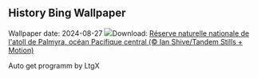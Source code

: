 ## History Bing Wallpaper
Wallpaper date: 2024-08-27
![](https://www.bing.com/th?id=OHR.PalmyraAtoll_FR-CA6386990840_UHD.jpg&w=1000)Download: [Réserve naturelle nationale de l'atoll de Palmyra, océan Pacifique central (© Ian Shive/Tandem Stills + Motion)](https://www.bing.com/th?id=OHR.PalmyraAtoll_FR-CA6386990840_UHD.jpg)

Auto get programm by LtgX
